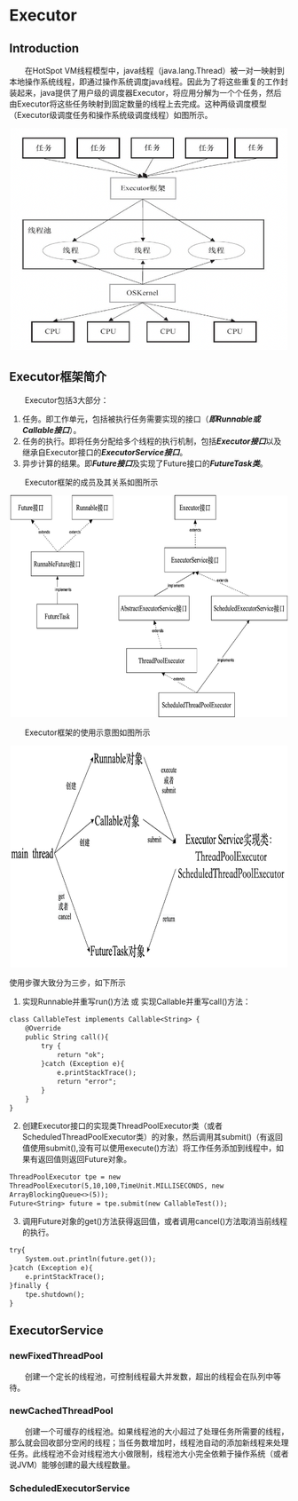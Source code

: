 # Executor
## Introduction
&emsp;&emsp;在HotSpot VM线程模型中，java线程（java.lang.Thread）被一对一映射到本地操作系统线程，即通过操作系统调度java线程。因此为了将这些重复的工作封装起来，java提供了用户级的调度器Executor，将应用分解为一个个任务，然后由Executor将这些任务映射到固定数量的线程上去完成。这种两级调度模型（Executor级调度任务和操作系统级调度线程）如图所示。

<div align="center">  
<img src="https://github.com/xyhvictor/JavaStudying/blob/main/pic/multi_threads/Executor_Framework.png"  width="500" height="400"> 
</div> 

## Executor框架简介 
&emsp;&emsp;Executor包括3大部分：  
1) 任务。即工作单元，包括被执行任务需要实现的接口（***即Runnable或Callable接口***）。
2) 任务的执行。即将任务分配给多个线程的执行机制，包括***Executor接口***以及继承自Executor接口的***ExecutorService接口***。
3) 异步计算的结果。即***Future接口***及实现了Future接口的***FutureTask类***。

&emsp;&emsp;Executor框架的成员及其关系如图所示  
  
<div align="center">  
<img src="https://github.com/xyhvictor/JavaStudying/blob/main/pic/multi_threads/Executor.png"  width="500" height="400"> 
</div> 

&emsp;&emsp;Executor框架的使用示意图如图所示  
 
<div align="center">  
<img src="https://github.com/xyhvictor/JavaStudying/blob/main/pic/multi_threads/Executor_usage.png"  width="500" height="400"> 
</div> 

使用步骤大致分为三步，如下所示
1) 实现Runnable并重写run()方法 或 实现Callable并重写call()方法：
```
class CallableTest implements Callable<String> {
    @Override
    public String call(){
        try {
            return "ok";
        }catch (Exception e){
            e.printStackTrace();
            return "error";
        }
    }
}
```
2) 创建Executor接口的实现类ThreadPoolExecutor类（或者ScheduledThreadPoolExecutor类）的对象，然后调用其submit()（有返回值使用submit(),没有可以使用execute()方法）将工作任务添加到线程中，如果有返回值则返回Future对象。
```
ThreadPoolExecutor tpe = new ThreadPoolExecutor(5,10,100,TimeUnit.MILLISECONDS, new ArrayBlockingQueue<>(5));
Future<String> future = tpe.submit(new CallableTest());
```
3) 调用Future对象的get()方法获得返回值，或者调用cancel()方法取消当前线程的执行。
```
try{
    System.out.println(future.get());
}catch (Exception e){
    e.printStackTrace();
}finally {
    tpe.shutdown();
}
```
## ExecutorService
### newFixedThreadPool  
&emsp;&emsp;创建一个定长的线程池，可控制线程最大并发数，超出的线程会在队列中等待。
### newCachedThreadPool  
&emsp;&emsp;创建一个可缓存的线程池。如果线程池的大小超过了处理任务所需要的线程，那么就会回收部分空闲的线程；当任务数增加时，线程池自动的添加新线程来处理任务。此线程池不会对线程池大小做限制，线程池大小完全依赖于操作系统（或者说JVM）能够创建的最大线程数量。
### ScheduledExecutorService
